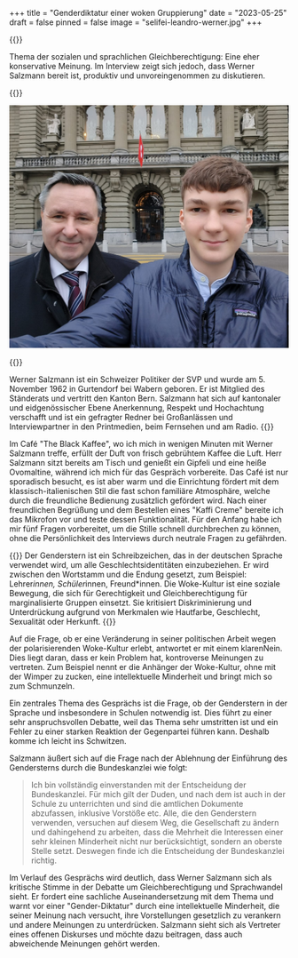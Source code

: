 +++
title = "Genderdiktatur einer woken Gruppierung"
date = "2023-05-25"
draft = false
pinned = false
image = "selifei-leandro-werner.jpg"
+++
<!--StartFragment-->

{{<lead>}}

Thema der sozialen und sprachlichen Gleichberechtigung: Eine eher konservative Meinung. Im Interview zeigt sich jedoch, dass Werner Salzmann bereit ist, produktiv und unvoreingenommen zu diskutieren.

{{<lead>}}

![Selfie nach Interview vor dem Bundeshaus](selifei-leandro-werner.jpg "Selfie nach Interview")

{{<box>}}

Werner Salzmann ist ein Schweizer Politiker der SVP und wurde am 5. November 1962 in Gurtendorf bei Wabern geboren. Er ist Mitglied des Ständerats und vertritt den Kanton Bern. Salzmann hat sich auf kantonaler und eidgenössischer Ebene Anerkennung, Respekt und Hochachtung verschafft und ist ein gefragter Redner bei Großanlässen und Interviewpartner in den Printmedien, beim Fernsehen und am Radio.
{{</box>}}

Im Café "The Black Kaffee", wo ich mich in wenigen Minuten mit Werner Salzmann treffe, erfüllt der Duft von frisch gebrühtem Kaffee die Luft. Herr Salzmann sitzt bereits am Tisch und genießt ein Gipfeli und eine heiße Ovomaltine, während ich mich für das Gespräch vorbereite. Das Café ist nur sporadisch besucht, es ist aber warm und die Einrichtung fördert mit dem klassisch-italienischen Stil die fast schon familiäre Atmosphäre, welche durch die freundliche Bedienung zusätzlich gefördert wird. Nach einer freundlichen Begrüßung und dem Bestellen eines "Kaffi Creme" bereite ich das Mikrofon vor und teste dessen Funktionalität. Für den Anfang habe ich mir fünf Fragen vorbereitet, um die Stille schnell durchbrechen zu können, ohne die Persönlichkeit des Interviews durch neutrale Fragen zu gefährden.

{{<box>}}
Der Genderstern ist ein Schreibzeichen, das in der deutschen Sprache verwendet wird, um alle Geschlechtsidentitäten einzubeziehen. Er wird zwischen den Wortstamm und die Endung gesetzt, zum Beispiel: Lehrer*innen, Schüler*innen, Freund*innen. Die Woke-Kultur ist eine soziale Bewegung, die sich für Gerechtigkeit und Gleichberechtigung für marginalisierte Gruppen einsetzt. Sie kritisiert Diskriminierung und Unterdrückung aufgrund von Merkmalen wie Hautfarbe, Geschlecht, Sexualität oder Herkunft.
{{</box>}}

Auf die Frage, ob er eine Veränderung in seiner politischen Arbeit wegen der polarisierenden Woke-Kultur erlebt, antwortet er mit einem klarenNein. Dies liegt daran, dass er kein Problem hat, kontroverse Meinungen zu vertreten. Zum Beispiel nennt er die Anhänger der Woke-Kultur, ohne mit der Wimper zu zucken, eine intellektuelle Minderheit und bringt mich so zum Schmunzeln.

Ein zentrales Thema des Gesprächs ist die Frage, ob der Genderstern in der Sprache und insbesondere in Schulen notwendig ist. Dies führt zu einer sehr anspruchsvollen Debatte, weil das Thema sehr umstritten ist und ein Fehler zu einer starken Reaktion der Gegenpartei führen kann. Deshalb komme ich leicht ins Schwitzen.

Salzmann äußert sich auf die Frage nach der Ablehnung der Einführung des Gendersterns durch die Bundeskanzlei wie folgt:

> Ich bin vollständig einverstanden mit der Entscheidung der Bundeskanzlei. Für mich gilt der Duden, und nach dem ist auch in der Schule zu unterrichten und sind die amtlichen Dokumente abzufassen, inklusive Vorstöße etc. Alle, die den Genderstern verwenden, versuchen auf diesem Weg, die Gesellschaft zu ändern und dahingehend zu arbeiten, dass die Mehrheit die Interessen einer sehr kleinen Minderheit nicht nur berücksichtigt, sondern an oberste Stelle setzt. Deswegen finde ich die Entscheidung der Bundeskanzlei richtig.

Im Verlauf des Gesprächs wird deutlich, dass Werner Salzmann sich als kritische Stimme in der Debatte um Gleichberechtigung und Sprachwandel sieht. Er fordert eine sachliche Auseinandersetzung mit dem Thema und warnt vor einer "Gender-Diktatur" durch eine intellektuelle Minderheit, die seiner Meinung nach versucht, ihre Vorstellungen gesetzlich zu verankern und andere Meinungen zu unterdrücken. Salzmann sieht sich als Vertreter eines offenen Diskurses und möchte dazu beitragen, dass auch abweichende Meinungen gehört werden.

<!--EndFragment-->